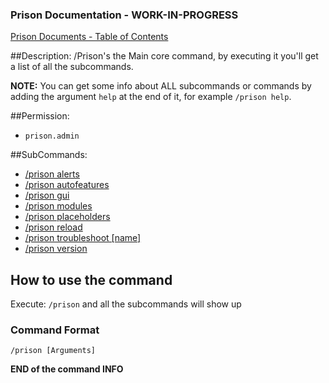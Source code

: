 ### Prison Documentation - **WORK-IN-PROGRESS**
[Prison Documents - Table of Contents](docs/prison_docs_000_toc.md)

##Description:
/Prison's the Main core command, by executing it you'll get a list of all the subcommands.

**NOTE:** You can get some info about ALL subcommands or commands by adding the argument `help` at the end of it, for example `/prison help`.

##Permission:
- `prison.admin`

##SubCommands:
- [/prison alerts](prison_docs_command_2_prison_alerts.md)
- [/prison autofeatures](prison_docs_command_3_prison_autofeatures.md)
- [/prison gui](prison_docs_command_4_prison_gui.md)
- [/prison modules](prison_docs_command_5_prison_modules.md)
- [/prison placeholders](prison_docs_command_6_prison_placeholders.md)
- [/prison reload](prison_docs_command_7_prison_reload.md)
- [/prison troubleshoot [name]](prison_docs_command_8_troubleshoot.md)
- [/prison version](prison_docs_command_9_prison_version.md)

## How to use the command

Execute:
`/prison`
and all the subcommands will show up

### Command Format
`/prison [Arguments]`

**END of the command INFO**

